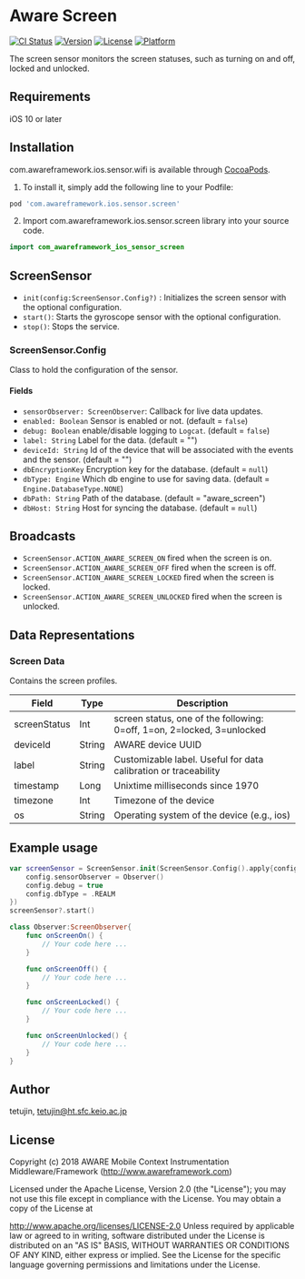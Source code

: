 # Aware Screen

[![CI Status](https://img.shields.io/travis/awareframework/com.awareframework.ios.sensor.screen.svg?style=flat)](https://travis-ci.org/awareframework/com.awareframework.ios.sensor.screen)
[![Version](https://img.shields.io/cocoapods/v/com.awareframework.ios.sensor.screen.svg?style=flat)](https://cocoapods.org/pods/com.awareframework.ios.sensor.screen)
[![License](https://img.shields.io/cocoapods/l/com.awareframework.ios.sensor.screen.svg?style=flat)](https://cocoapods.org/pods/com.awareframework.ios.sensor.screen)
[![Platform](https://img.shields.io/cocoapods/p/com.awareframework.ios.sensor.screen.svg?style=flat)](https://cocoapods.org/pods/com.awareframework.ios.sensor.screen)

The screen sensor monitors the screen statuses, such as turning on and off, locked and unlocked.

## Requirements
iOS 10 or later

## Installation

com.awareframework.ios.sensor.wifi is available through [CocoaPods](https://cocoapods.org). 

1. To install it, simply add the following line to your Podfile:

```ruby
pod 'com.awareframework.ios.sensor.screen'
```

2. Import com.awareframework.ios.sensor.screen library into your source code.
```swift
import com_awareframework_ios_sensor_screen
```

## ScreenSensor
* `init(config:ScreenSensor.Config?)` : Initializes the screen sensor with the optional configuration.
* `start()`: Starts the gyroscope sensor with the optional configuration.
* `stop()`: Stops the service.


### ScreenSensor.Config

Class to hold the configuration of the sensor.

#### Fields

+ `sensorObserver: ScreenObserver`: Callback for live data updates.
+ `enabled: Boolean` Sensor is enabled or not. (default = `false`)
+ `debug: Boolean` enable/disable logging to `Logcat`. (default = `false`)
+ `label: String` Label for the data. (default = "")
+ `deviceId: String` Id of the device that will be associated with the events and the sensor. (default = "")
+ `dbEncryptionKey` Encryption key for the database. (default = `null`)
+ `dbType: Engine` Which db engine to use for saving data. (default = `Engine.DatabaseType.NONE`)
+ `dbPath: String` Path of the database. (default = "aware_screen")
+ `dbHost: String` Host for syncing the database. (default = `null`)

## Broadcasts

+ `ScreenSensor.ACTION_AWARE_SCREEN_ON` fired when the screen is on.
+ `ScreenSensor.ACTION_AWARE_SCREEN_OFF` fired when the screen is off.
+ `ScreenSensor.ACTION_AWARE_SCREEN_LOCKED` fired when the screen is locked.
+ `ScreenSensor.ACTION_AWARE_SCREEN_UNLOCKED` fired when the screen is unlocked.

## Data Representations

### Screen Data

Contains the screen profiles.

| Field        | Type   | Description                                                            |
| ------------ | ------ | ---------------------------------------------------------------------- |
| screenStatus | Int    | screen status, one of the following: 0=off, 1=on, 2=locked, 3=unlocked |
| deviceId     | String | AWARE device UUID                                                      |
| label        | String | Customizable label. Useful for data calibration or traceability        |
| timestamp    | Long   | Unixtime milliseconds since 1970                                       |
| timezone     | Int    | Timezone of the device                                 |
| os           | String | Operating system of the device (e.g., ios)                           |

## Example usage

```swift
var screenSensor = ScreenSensor.init(ScreenSensor.Config().apply{config in
    config.sensorObserver = Observer()
    config.debug = true
    config.dbType = .REALM
})
screenSensor?.start()
```

```swift
class Observer:ScreenObserver{
    func onScreenOn() {
        // Your code here ...
    }

    func onScreenOff() {
        // Your code here ...
    }

    func onScreenLocked() {
        // Your code here ...
    }

    func onScreenUnlocked() {
        // Your code here ...
    }
}
```

## Author

tetujin, tetujin@ht.sfc.keio.ac.jp

## License

Copyright (c) 2018 AWARE Mobile Context Instrumentation Middleware/Framework (http://www.awareframework.com)

Licensed under the Apache License, Version 2.0 (the "License"); you may not use this file except in compliance with the License. You may obtain a copy of the License at

http://www.apache.org/licenses/LICENSE-2.0 Unless required by applicable law or agreed to in writing, software distributed under the License is distributed on an "AS IS" BASIS, WITHOUT WARRANTIES OR CONDITIONS OF ANY KIND, either express or implied. See the License for the specific language governing permissions and limitations under the License.

